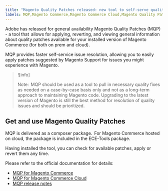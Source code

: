 ```yaml
---
title: "Magento Quality Patches released: new tool to self-serve quality patches"
labels: MQP,Magento Commerce,Magento Commerce Cloud,Magento Quality Patches,announcements,apply patch,ece-tools
---
```


Adobe has released for general availability Magento Quality Patches (MQP) - a tool that  allows for applying, reverting, and viewing general information about quality patches available for your installed version of Magento Commerce (for both on prem and cloud).

MQP provides faster self-service issue resolution, allowing you to easily apply patches suggested by Magento Support for issues you might experience with Magento.

>![info]
>
>Note:  MQP should be used as a tool to pull in necessary quality fixes as needed on a case-by-case basis only and not as a long-term approach to maintaining Magento code. Upgrading to the latest version of Magento is still the best method for resolution of quality issues and should be prioritized.

## Get and use Magento Quality Patches

MQP is delivered as a composer package.  For Magento Commerce hosted on cloud, the package is included in the ECE-Tools package.

Having installed the tool, you can check for available patches, apply or revert them any time.

Please refer to the official documentation for details:

* [MQP for Magento Commerce](https://devdocs.magento.com/guides/v2.4/comp-mgr/patching/mqp.html)
* [MQP for Magento Commerce Cloud](https://devdocs.magento.com/cloud/project/project-patch.html)
* [MQP release notes](https://devdocs.magento.com/quality-patches/release-notes.html)

